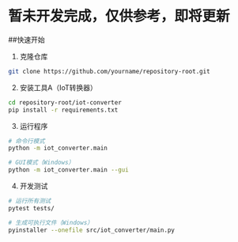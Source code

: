 # 暂未开发完成，仅供参考，即将更新

##快速开始

1. 克隆仓库
```bash
git clone https://github.com/yourname/repository-root.git
```

2. 安装工具A（IoT转换器）
```bash
cd repository-root/iot-converter
pip install -r requirements.txt
```

3. 运行程序
```bash
# 命令行模式
python -m iot_converter.main

# GUI模式（Windows）
python -m iot_converter.main --gui
```

4. 开发测试
```bash
# 运行所有测试
pytest tests/

# 生成可执行文件（Windows）
pyinstaller --onefile src/iot_converter/main.py
```

